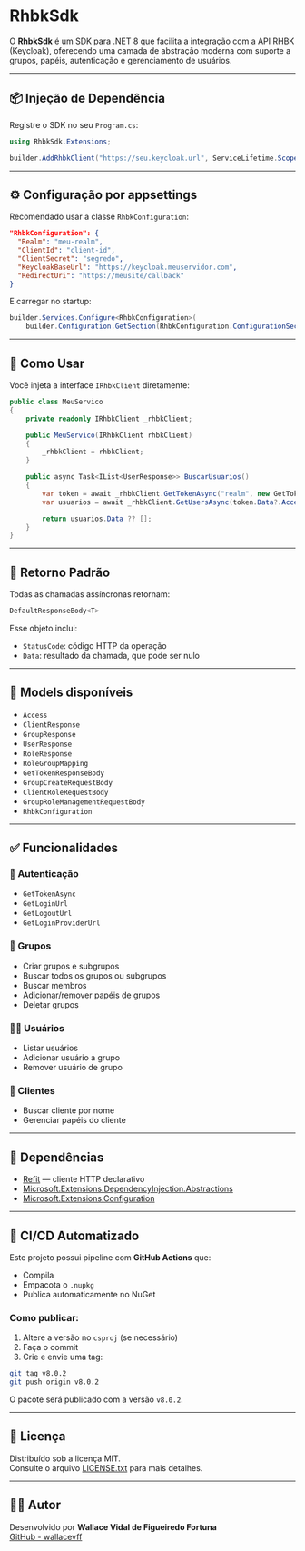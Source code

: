 
# RhbkSdk

O **RhbkSdk** é um SDK para .NET 8 que facilita a integração com a API RHBK (Keycloak), oferecendo uma camada de abstração moderna com suporte a grupos, papéis, autenticação e gerenciamento de usuários.

---

## 📦 Injeção de Dependência

Registre o SDK no seu `Program.cs`:

```csharp
using RhbkSdk.Extensions;

builder.AddRhbkClient("https://seu.keycloak.url", ServiceLifetime.Scoped);
```

---

## ⚙️ Configuração por appsettings

Recomendado usar a classe `RhbkConfiguration`:

```json
"RhbkConfiguration": {
  "Realm": "meu-realm",
  "ClientId": "client-id",
  "ClientSecret": "segredo",
  "KeycloakBaseUrl": "https://keycloak.meuservidor.com",
  "RedirectUri": "https://meusite/callback"
}
```

E carregar no startup:

```csharp
builder.Services.Configure<RhbkConfiguration>(
    builder.Configuration.GetSection(RhbkConfiguration.ConfigurationSection));
```

---

## 📘 Como Usar

Você injeta a interface `IRhbkClient` diretamente:

```csharp
public class MeuServico
{
    private readonly IRhbkClient _rhbkClient;

    public MeuServico(IRhbkClient rhbkClient)
    {
        _rhbkClient = rhbkClient;
    }

    public async Task<IList<UserResponse>> BuscarUsuarios()
    {
        var token = await _rhbkClient.GetTokenAsync("realm", new GetTokenRequestBody { ... });
        var usuarios = await _rhbkClient.GetUsersAsync(token.Data?.AccessToken!, "realm");

        return usuarios.Data ?? [];
    }
}
```

---

## 🧪 Retorno Padrão

Todas as chamadas assíncronas retornam:

```csharp
DefaultResponseBody<T>
```

Esse objeto inclui:

- `StatusCode`: código HTTP da operação
- `Data`: resultado da chamada, que pode ser nulo

---

## 📂 Models disponíveis

- `Access`
- `ClientResponse`
- `GroupResponse`
- `UserResponse`
- `RoleResponse`
- `RoleGroupMapping`
- `GetTokenResponseBody`
- `GroupCreateRequestBody`
- `ClientRoleRequestBody`
- `GroupRoleManagementRequestBody`
- `RhbkConfiguration`

---

## ✅ Funcionalidades

### 🔐 Autenticação
- `GetTokenAsync`
- `GetLoginUrl`
- `GetLogoutUrl`
- `GetLoginProviderUrl`

### 👥 Grupos
- Criar grupos e subgrupos
- Buscar todos os grupos ou subgrupos
- Buscar membros
- Adicionar/remover papéis de grupos
- Deletar grupos

### 🧑‍💼 Usuários
- Listar usuários
- Adicionar usuário a grupo
- Remover usuário de grupo

### 🧩 Clientes
- Buscar cliente por nome
- Gerenciar papéis do cliente

---

## 🔗 Dependências

- [Refit](https://www.nuget.org/packages/Refit) — cliente HTTP declarativo
- [Microsoft.Extensions.DependencyInjection.Abstractions](https://www.nuget.org/packages/Microsoft.Extensions.DependencyInjection.Abstractions)
- [Microsoft.Extensions.Configuration](https://www.nuget.org/packages/Microsoft.Extensions.Configuration)

---

## 🚀 CI/CD Automatizado

Este projeto possui pipeline com **GitHub Actions** que:

- Compila
- Empacota o `.nupkg`
- Publica automaticamente no NuGet

### Como publicar:

1. Altere a versão no `csproj` (se necessário)
2. Faça o commit
3. Crie e envie uma tag:

```bash
git tag v8.0.2
git push origin v8.0.2
```

O pacote será publicado com a versão `v8.0.2`.

---

## 📝 Licença

Distribuído sob a licença MIT.  
Consulte o arquivo [LICENSE.txt](./LICENSE.txt) para mais detalhes.

---

## 👨‍💻 Autor

Desenvolvido por **Wallace Vidal de Figueiredo Fortuna**  
[GitHub - wallacevff](https://github.com/wallacevff)
```
